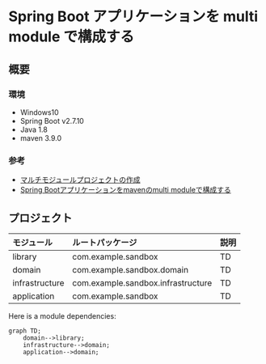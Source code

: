 # Spring Boot アプリケーションを multi module で構成する

## 概要

### 環境

- Windows10
- Spring Boot v2.7.10
- Java 1.8
- maven 3.9.0

### 参考

- [マルチモジュールプロジェクトの作成](https://spring.pleiades.io/guides/gs/multi-module/)
- [Spring Bootアプリケーションをmavenのmulti moduleで構成する](https://qiita.com/rubytomato@github/items/118817023845b4284553)

## プロジェクト

| モジュール | ルートパッケージ | 説明 |
| :--- | :--- | :--- |
| library | com.example.sandbox | TD |
| domain | com.example.sandbox.domain | TD |
| infrastructure | com.example.sandbox.infrastructure | TD |
| application | com.example.sandbox | TD |


Here is a module dependencies:

```mermaid
graph TD;
    domain-->library;
    infrastructure-->domain;
    application-->domain;
```
